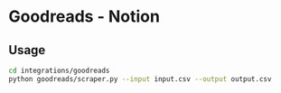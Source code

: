 # Goodreads - Notion

## Usage

```bash
cd integrations/goodreads
python goodreads/scraper.py --input input.csv --output output.csv
```
